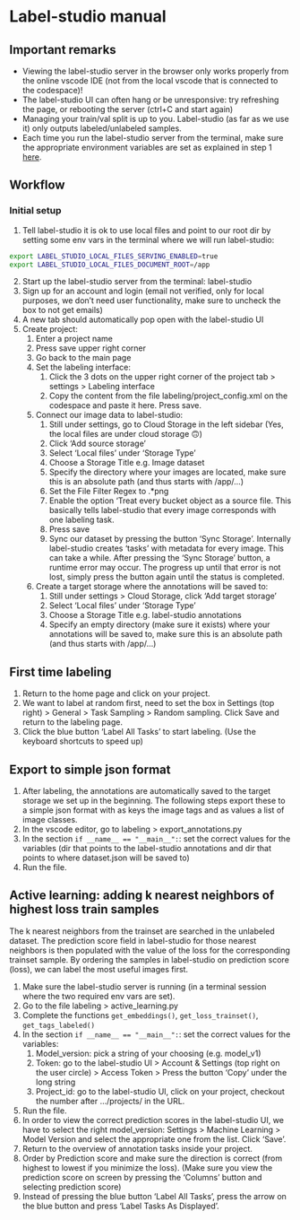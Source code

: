 # Label-studio manual

## Important remarks

* Viewing the label-studio server in the browser only works properly from the online vscode IDE (not from the local vscode that is connected to the codespace)!
* The label-studio UI can often hang or be unresponsive: try refreshing the page, or rebooting the server (ctrl+C and start again)
* Managing your train/val split is up to you. Label-studio (as far as we use it) only outputs labeled/unlabeled samples.
* Each time you run the label-studio server from the terminal, make sure the appropriate environment variables are set as explained in step 1 [here](#initial-setup).

## Workflow
### Initial setup
1. Tell label-studio it is ok to use local files and point to our root dir by setting some env vars in the terminal where we will run label-studio:
```sh
export LABEL_STUDIO_LOCAL_FILES_SERVING_ENABLED=true
export LABEL_STUDIO_LOCAL_FILES_DOCUMENT_ROOT=/app
```
2. Start up the label-studio server from the terminal: label-studio
3. Sign up for an account and login (email not verified, only for local purposes, we don’t need user functionality, make sure to uncheck the box to not get emails)
4. A new tab should automatically pop open with the label-studio UI
5. Create project:
    1. Enter a project name
    2. Press save upper right corner
    3. Go back to the main page
    4. Set the labeling interface:
        1. Click the 3 dots on the upper right corner of the project tab > settings > Labeling interface
        2. Copy the content from the file labeling/project_config.xml on the codespace and paste it here. Press save.
    5. Connect our image data to label-studio:
        1. Still under settings, go to Cloud Storage in the left sidebar (Yes, the local files are under cloud storage 🙃)
        2. Click ‘Add source storage’
        3. Select ‘Local files’ under ‘Storage Type’
        4. Choose a Storage Title e.g. Image dataset
        5. Specify the directory where your images are located, make sure this is an absolute path (and thus starts with /app/…)
        6. Set the File Filter Regex to .*png
        7. Enable the option ‘Treat every bucket object as a source file. This basically tells label-studio that every image corresponds with one labeling task.
        8. Press save
        9. Sync our dataset by pressing the button ‘Sync Storage’. Internally label-studio creates ‘tasks’ with metadata for every image. This can take a while. After pressing the ‘Sync Storage’ button, a runtime error may occur. The progress up until that error is not lost, simply press the button again until the status is completed.
    6. Create a target storage where the annotations will be saved to:
        1. Still under settings > Cloud Storage, click ‘Add target storage’
        2. Select ‘Local files’ under ‘Storage Type’
        3. Choose a Storage Title e.g. label-studio annotations
        4. Specify an empty directory (make sure it exists) where your annotations will be saved to, make sure this is an absolute path (and thus starts with /app/…)

## First time labeling
1. Return to the home page and click on your project.
2. We want to label at random first, need to set the box in Settings (top right) > General > Task Sampling > Random sampling. Click Save and return to the labeling page.
3. Click the blue button ‘Label All Tasks’ to start labeling. (Use the keyboard shortcuts to speed up)

## Export to simple json format
1. After labeling, the annotations are automatically saved to the target storage we set up in the beginning. The following steps export these to a simple json format with as keys the image tags and as values a list of image classes.
2. In the vscode editor, go to labeling > export_annotations.py
3. In the section `if __name__ == "__main__":`: set the correct values for the variables (dir that points to the label-studio annotations and dir that points to where dataset.json will be saved to)
4. Run the file.

## Active learning: adding k nearest neighbors of highest loss train samples
The k nearest neighbors from the trainset are searched in the unlabeled dataset. The prediction score field in label-studio for those nearest neighbors is then populated with the value of the loss for the corresponding trainset sample. By ordering the samples in label-studio on prediction score (loss), we can label the most useful images first.

1. Make sure the label-studio server is running (in a terminal session where the two required env vars are set).
2. Go to the file labeling > active_learning.py
3. Complete the functions `get_embeddings()`, `get_loss_trainset()`, `get_tags_labeled()`
4. In the section `if __name__ == "__main__":`: set the correct values for the variables:
    1. Model_version: pick a string of your choosing (e.g. model_v1)
    2. Token: go to the label-studio UI > Account & Settings (top right on the user circle) > Access Token > Press the button ‘Copy’ under the long string
    3. Project_id: go to the label-studio UI, click on your project, checkout the number after …/projects/ in the URL.
5. Run the file.
6. In order to view the correct prediction scores in the label-studio UI, we have to select the right model_version: Settings > Machine Learning > Model Version and select the appropriate one from the list. Click ‘Save’.
7. Return to the overview of annotation tasks inside your project.
8. Order by Prediction score and make sure the direction is correct (from highest to lowest if you minimize the loss). (Make sure you view the prediction score on screen by pressing the ‘Columns’ button and selecting prediction score)
9. Instead of pressing the blue button ‘Label All Tasks’, press the arrow on the blue button and press ‘Label Tasks As Displayed’.